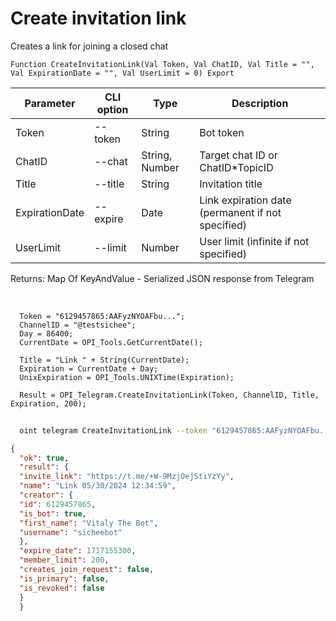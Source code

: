 ﻿---
sidebar_position: 3
---

# Create invitation link
 Creates a link for joining a closed chat



`Function CreateInvitationLink(Val Token, Val ChatID, Val Title = "", Val ExpirationDate = "", Val UserLimit = 0) Export`

  | Parameter | CLI option | Type | Description |
  |-|-|-|-|
  | Token | --token | String | Bot token |
  | ChatID | --chat | String, Number | Target chat ID or ChatID*TopicID |
  | Title | --title | String | Invitation title |
  | ExpirationDate | --expire | Date | Link expiration date (permanent if not specified) |
  | UserLimit | --limit | Number | User limit (infinite if not specified) |

  
  Returns:  Map Of KeyAndValue - Serialized JSON response from Telegram

<br/>




```bsl title="Code example"
  Token = "6129457865:AAFyzNYOAFbu...";
  ChannelID = "@testsichee";
  Day = 86400;
  CurrentDate = OPI_Tools.GetCurrentDate();
  
  Title = "Link " + String(CurrentDate);
  Expiration = CurrentDate + Day;
  UnixExpiration = OPI_Tools.UNIXTime(Expiration);
  
  Result = OPI_Telegram.CreateInvitationLink(Token, ChannelID, Title, Expiration, 200);
```



```sh title="CLI command example"
    
  oint telegram CreateInvitationLink --token "6129457865:AAFyzNYOAFbu..." --chat %chat% --title "Link  + String(CurrentDate)" --expire %expire% --limit %limit%

```

```json title="Result"
{
  "ok": true,
  "result": {
  "invite_link": "https://t.me/+W-9MzjOejStiYzYy",
  "name": "Link 05/30/2024 12:34:59",
  "creator": {
  "id": 6129457865,
  "is_bot": true,
  "first_name": "Vitaly The Bot",
  "username": "sicheebot"
  },
  "expire_date": 1717155300,
  "member_limit": 200,
  "creates_join_request": false,
  "is_primary": false,
  "is_revoked": false
  }
  }
```
